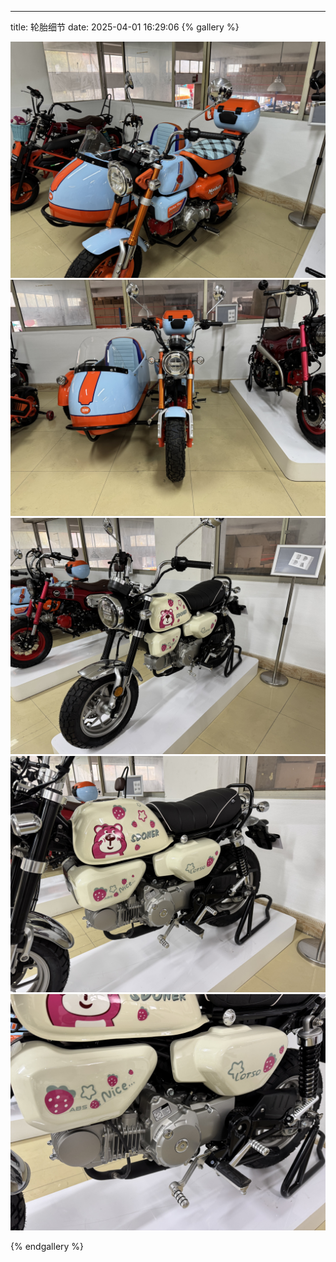 ---
title: 轮胎细节
date: 2025-04-01 16:29:06
{% gallery %}

![轮胎细节](https://raw.githubusercontent.com/chccl/shuangshi/main/img/边三轮/轮胎细节/10.JPG)
![轮胎细节](https://raw.githubusercontent.com/chccl/shuangshi/main/img/边三轮/轮胎细节/11.JPG)
![轮胎细节](https://raw.githubusercontent.com/chccl/shuangshi/main/img/边三轮/轮胎细节/12.JPG)
![轮胎细节](https://raw.githubusercontent.com/chccl/shuangshi/main/img/边三轮/轮胎细节/13.JPG)
![轮胎细节](https://raw.githubusercontent.com/chccl/shuangshi/main/img/边三轮/轮胎细节/14.JPG)

{% endgallery %}

